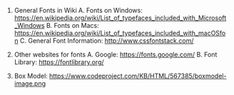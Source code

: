 1. General Fonts in Wiki
  A. Fonts on Windows:
  https://en.wikipedia.org/wiki/List_of_typefaces_included_with_Microsoft_Windows
  B. Fonts on Macs:
  https://en.wikipedia.org/wiki/List_of_typefaces_included_with_macOSfon
  C. General Font Information:
  http://www.cssfontstack.com/

2. Other websites for fonts
  A. Google: https://fonts.google.com/
  B. Font Library: https://fontlibrary.org/

3. Box Model:
  https://www.codeproject.com/KB/HTML/567385/boxmodel-image.png
